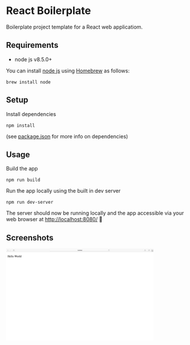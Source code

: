 # React Boilerplate

Boilerplate project template for a React web applicatiom.

## Requirements

* node js v8.5.0+

You can install [node js](https://nodejs.org/en/) using [Homebrew](https://brew.sh/) as follows:

    brew install node

## Setup

Install dependencies

    npm install

(see [package.json](./package.json) for more info on dependencies)

## Usage

Build the app

    npm run build

Run the app locally using the built in dev server

    npm run dev-server

The server should now be running locally and the app accessible via your web browser at [http://localhost:8080/](http://localhost:8080/) 🎉

## Screenshots

<img src="docs/images/app-screenshot-1.png" alt="app screenshot" width=80% />
